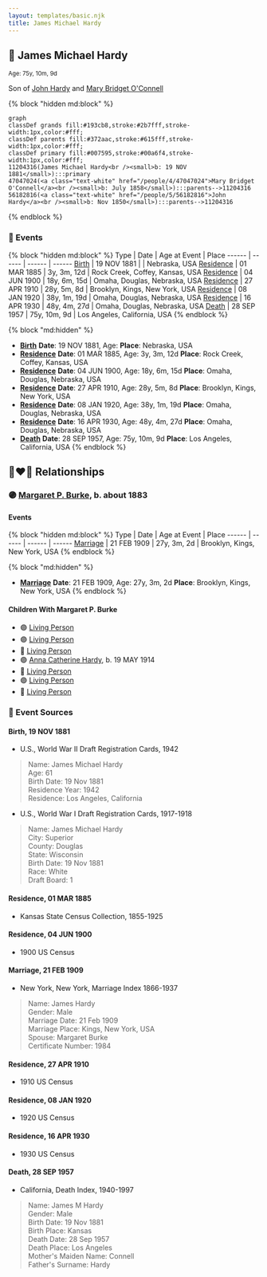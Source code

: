 ```yaml
---
layout: templates/basic.njk
title: James Michael Hardy
---
```

## 🔵 James Michael Hardy
<small>Age: 75y, 10m, 9d</small>

Son of [John Hardy](/people/5/56182816) and [Mary Bridget O'Connell](/people/4/47047024)

{% block "hidden md:block" %}
```mermaid
graph
classDef grands fill:#193cb8,stroke:#2b7fff,stroke-width:1px,color:#fff;
classDef parents fill:#372aac,stroke:#615fff,stroke-width:1px,color:#fff;
classDef primary fill:#007595,stroke:#00a6f4,stroke-width:1px,color:#fff;
11204316(James Michael Hardy<br /><small>b: 19 NOV 1881</small>):::primary
47047024(<a class="text-white" href="/people/4/47047024">Mary Bridget O'Connell</a><br /><small>b: July 1858</small>):::parents-->11204316
56182816(<a class="text-white" href="/people/5/56182816">John Hardy</a><br /><small>b: Nov 1850</small>):::parents-->11204316
```
{% endblock %}

### 📆 Events

{% block "hidden md:block" %}
Type | Date | Age at Event | Place
------ | ------ | ------ | ------
[Birth](#event-event-2) | 19 NOV 1881 |  | Nebraska, USA
[Residence](#event-event-0) | 01 MAR 1885 | 3y, 3m, 12d | Rock Creek, Coffey, Kansas, USA
[Residence](#event-event-1) | 04 JUN 1900 | 18y, 6m, 15d | Omaha, Douglas, Nebraska, USA
[Residence](#event-event-2) | 27 APR 1910 | 28y, 5m, 8d | Brooklyn, Kings, New York, USA
[Residence](#event-event-3) | 08 JAN 1920 | 38y, 1m, 19d | Omaha, Douglas, Nebraska, USA
[Residence](#event-event-4) | 16 APR 1930 | 48y, 4m, 27d | Omaha, Douglas, Nebraska, USA
[Death](#event-event-8) | 28 SEP 1957 | 75y, 10m, 9d | Los Angeles, California, USA
{% endblock %}

{% block "md:hidden" %}
- **[Birth](#event-event-2)**
**Date**: 19 NOV 1881, Age:
**Place**: Nebraska, USA
- **[Residence](#event-event-0)**
**Date**: 01 MAR 1885, Age: 3y, 3m, 12d
**Place**: Rock Creek, Coffey, Kansas, USA
- **[Residence](#event-event-1)**
**Date**: 04 JUN 1900, Age: 18y, 6m, 15d
**Place**: Omaha, Douglas, Nebraska, USA
- **[Residence](#event-event-2)**
**Date**: 27 APR 1910, Age: 28y, 5m, 8d
**Place**: Brooklyn, Kings, New York, USA
- **[Residence](#event-event-3)**
**Date**: 08 JAN 1920, Age: 38y, 1m, 19d
**Place**: Omaha, Douglas, Nebraska, USA
- **[Residence](#event-event-4)**
**Date**: 16 APR 1930, Age: 48y, 4m, 27d
**Place**: Omaha, Douglas, Nebraska, USA
- **[Death](#event-event-8)**
**Date**: 28 SEP 1957, Age: 75y, 10m, 9d
**Place**: Los Angeles, California, USA
{% endblock %}

## 👩‍❤️‍👨 Relationships

### 🟣 [Margaret P. Burke](/people/2/29782872), b. about 1883

#### Events

{% block "hidden md:block" %}
Type | Date | Age at Event | Place
------ | ------ | ------ | ------
[Marriage](#event-family-0-event-0) | 21 FEB 1909 | 27y, 3m, 2d | Brooklyn, Kings, New York, USA
{% endblock %}

{% block "md:hidden" %}
- **[Marriage](#event-family-0-event-0)**
**Date**: 21 FEB 1909, Age: 27y, 3m, 2d
**Place**: Brooklyn, Kings, New York, USA
{% endblock %}

#### Children With Margaret P. Burke
* 🟣 [Living Person](/people/6/66419672)
* 🟣 [Living Person](/people/1/10368480)
* 🔵 [Living Person](/people/8/82881883)
* 🟣 [Anna Catherine Hardy](/people/2/25919759), b. 19 MAY 1914
* 🔵 [Living Person](/people/8/8915192)
* 🟣 [Living Person](/people/6/66380348)
* 🔵 [Living Person](/people/8/88206475)
### 📰 Event Sources

#### <a id="event-event-2"></a> Birth, 19 NOV 1881
* U.S., World War II Draft Registration Cards, 1942
>   
  > Name: James Michael Hardy  
  > Age: 61  
  > Birth Date: 19 Nov 1881  
  > Residence Year: 1942  
  > Residence: Los Angeles, California
* U.S., World War I Draft Registration Cards, 1917-1918
>   
  > Name: James Michael Hardy  
  > City: Superior  
  > County: Douglas  
  > State: Wisconsin  
  > Birth Date: 19 Nov 1881  
  > Race: White  
  > Draft Board: 1

#### <a id="event-event-0"></a> Residence, 01 MAR 1885
* Kansas State Census Collection, 1855-1925

#### <a id="event-event-1"></a> Residence, 04 JUN 1900
* 1900 US Census

#### <a id="event-family-0-event-0"></a> Marriage, 21 FEB 1909
* New York, New York, Marriage Index 1866-1937
>   
  > Name: James Hardy  
  > Gender: Male  
  > Marriage Date: 21 Feb 1909  
  > Marriage Place: Kings, New York, USA  
  > Spouse: Margaret Burke  
  > Certificate Number: 1984

#### <a id="event-event-2"></a> Residence, 27 APR 1910
* 1910 US Census

#### <a id="event-event-3"></a> Residence, 08 JAN 1920
* 1920 US Census

#### <a id="event-event-4"></a> Residence, 16 APR 1930
* 1930 US Census
#### <a id="event-event-8"></a> Death, 28 SEP 1957
* California, Death Index, 1940-1997
>   
  > Name: James M Hardy  
  > Gender: Male  
  > Birth Date: 19 Nov 1881  
  > Birth Place: Kansas  
  > Death Date: 28 Sep 1957  
  > Death Place: Los Angeles  
  > Mother's Maiden Name: Connell  
  > Father's Surname: Hardy
